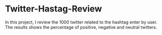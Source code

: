 # Twitter-Hastag-Review

In this project, I review the 1000 twitter related to the hashtag enter by user. The results shows the percentage of positive, negative and neutral twitters.
